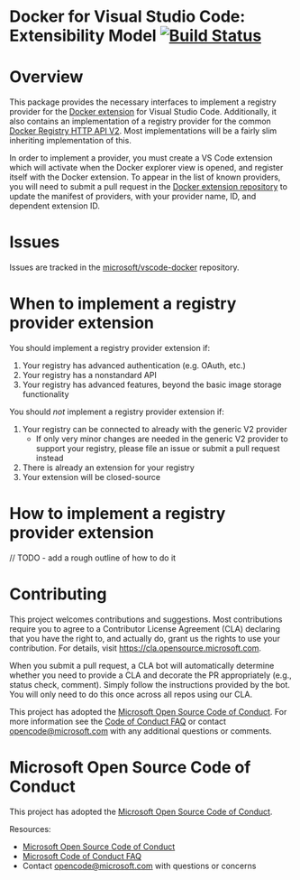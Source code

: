 # Docker for Visual Studio Code: Extensibility Model [![Build Status](https://dev.azure.com/ms-azuretools/AzCode/_apis/build/status/vscode-docker-extensibility?branchName=main)](https://dev.azure.com/ms-azuretools/AzCode/_build/latest?definitionId=33&branchName=main)

# Overview
This package provides the necessary interfaces to implement a registry provider for the [Docker extension](https://marketplace.visualstudio.com/items?itemName=ms-azuretools.vscode-docker) for Visual Studio Code. Additionally, it also contains an implementation of a registry provider for the common [Docker Registry HTTP API V2](https://docs.docker.com/registry/spec/api/). Most implementations will be a fairly slim inheriting implementation of this.

In order to implement a provider, you must create a VS Code extension which will activate when the Docker explorer view is opened, and register itself with the Docker extension. To appear in the list of known providers, you will need to submit a pull request in the [Docker extension repository](https://github.com/microsoft/vscode-docker) to update the manifest of providers, with your provider name, ID, and dependent extension ID.

# Issues
Issues are tracked in the [microsoft/vscode-docker](https://github.com/microsoft/vscode-docker/issues) repository.

# When to implement a registry provider extension
You should implement a registry provider extension if:
1. Your registry has advanced authentication (e.g. OAuth, etc.)
1. Your registry has a nonstandard API
1. Your registry has advanced features, beyond the basic image storage functionality

You should _not_ implement a registry provider extension if:
1. Your registry can be connected to already with the generic V2 provider
    - If only very minor changes are needed in the generic V2 provider to support your registry, please file an issue or submit a pull request instead
1. There is already an extension for your registry
1. Your extension will be closed-source

# How to implement a registry provider extension
// TODO - add a rough outline of how to do it

# Contributing

This project welcomes contributions and suggestions.  Most contributions require you to agree to a
Contributor License Agreement (CLA) declaring that you have the right to, and actually do, grant us
the rights to use your contribution. For details, visit https://cla.opensource.microsoft.com.

When you submit a pull request, a CLA bot will automatically determine whether you need to provide
a CLA and decorate the PR appropriately (e.g., status check, comment). Simply follow the instructions
provided by the bot. You will only need to do this once across all repos using our CLA.

This project has adopted the [Microsoft Open Source Code of Conduct](https://opensource.microsoft.com/codeofconduct/).
For more information see the [Code of Conduct FAQ](https://opensource.microsoft.com/codeofconduct/faq/) or
contact [opencode@microsoft.com](mailto:opencode@microsoft.com) with any additional questions or comments.

# Microsoft Open Source Code of Conduct

This project has adopted the [Microsoft Open Source Code of Conduct](https://opensource.microsoft.com/codeofconduct/).

Resources:

- [Microsoft Open Source Code of Conduct](https://opensource.microsoft.com/codeofconduct/)
- [Microsoft Code of Conduct FAQ](https://opensource.microsoft.com/codeofconduct/faq/)
- Contact [opencode@microsoft.com](mailto:opencode@microsoft.com) with questions or concerns
